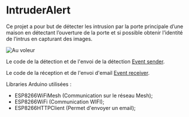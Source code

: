 # IntruderAlert


Ce projet a pour but de détecter les intrusion par la porte principale d’une maison en détectant l’ouverture de la porte et si possible obtenir l’identité de l’intrus en capturant des images.

![Au voleur](https://www.myfancydress.ie/images/source/Men_s_Burglar_Fancy_Dress_Costume.jpg)

 Le code de la détection et de l'envoi de la détection [Event sender](./event_sender).

 Le code de la réception et de l'envoi d'email [Event receiver](./event_receiver).

Libraries Arduino utilisées :
  * ESP8266WiFiMesh (Communication sur le réseau Mesh);
  * ESP8266WiFi (Communication WIFI);	
  * ESP8266HTTPClient (Permet d'envoyer un email);
